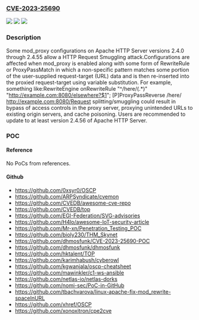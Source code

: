 ### [CVE-2023-25690](https://cve.mitre.org/cgi-bin/cvename.cgi?name=CVE-2023-25690)
![](https://img.shields.io/static/v1?label=Product&message=Apache%20HTTP%20Server&color=blue)
![](https://img.shields.io/static/v1?label=Version&message=2.4.0%3C%3D%202.4.55%20&color=brighgreen)
![](https://img.shields.io/static/v1?label=Vulnerability&message=CWE-444%20Inconsistent%20Interpretation%20of%20HTTP%20Requests%20('HTTP%20Request%20Smuggling')&color=brighgreen)

### Description

Some mod_proxy configurations on Apache HTTP Server versions 2.4.0 through 2.4.55 allow a HTTP Request Smuggling attack.Configurations are affected when mod_proxy is enabled along with some form of RewriteRule or ProxyPassMatch in which a non-specific pattern matches some portion of the user-supplied request-target (URL) data and is then re-inserted into the proxied request-target using variable substitution. For example, something like:RewriteEngine onRewriteRule "^/here/(.*)" "http://example.com:8080/elsewhere?$1"; [P]ProxyPassReverse /here/ http://example.com:8080/Request splitting/smuggling could result in bypass of access controls in the proxy server, proxying unintended URLs to existing origin servers, and cache poisoning. Users are recommended to update to at least version 2.4.56 of Apache HTTP Server.

### POC

#### Reference
No PoCs from references.

#### Github
- https://github.com/0xsyr0/OSCP
- https://github.com/ARPSyndicate/cvemon
- https://github.com/CVEDB/awesome-cve-repo
- https://github.com/CVEDB/top
- https://github.com/EGI-Federation/SVG-advisories
- https://github.com/H4lo/awesome-IoT-security-article
- https://github.com/Mr-xn/Penetration_Testing_POC
- https://github.com/bioly230/THM_Skynet
- https://github.com/dhmosfunk/CVE-2023-25690-POC
- https://github.com/dhmosfunk/dhmosfunk
- https://github.com/hktalent/TOP
- https://github.com/karimhabush/cyberowl
- https://github.com/kgwanjala/oscp-cheatsheet
- https://github.com/mawinkler/c1-ws-ansible
- https://github.com/netlas-io/netlas-dorks
- https://github.com/nomi-sec/PoC-in-GitHub
- https://github.com/tbachvarova/linux-apache-fix-mod_rewrite-spaceInURL
- https://github.com/xhref/OSCP
- https://github.com/xonoxitron/cpe2cve

